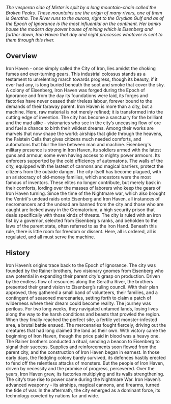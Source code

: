 *The vesperan side of Mirtar is split by a long mountain-chain called the Broken Peaks. These mountains are the origin of many rivers, one of them is Geratha. The River runs to the aurora, right to the Orydian Gulf and as of the Epoch of Ignorance is the most influential on the continent. Her banks house the modern day power house of mining which is Eisenberg and further down, Iron Haven that day and night processes whatever is sent to them through this river.*
## Overview
 Iron Haven - once simply called the City of Iron, lies amidst the choking fumes and ever-turning gears. This industrial colossus stands as a testament to unrelenting march towards progress, though its beauty, if it ever had any, is long buried beneath the soot and smoke that cover the sky. A colony of Eisenberg, Iron Haven was forged during the Epoch of Ignorance and from the day its foundations were laid, its forges and factories have never ceased their tireless labour, forever bound to the demands of their faraway parent. Iron Haven is more than a city, but a machine. Here, raw material is not merely refined; it is transformed into the cutting edge of invention. The city has become a sanctuary for the brilliant and the mad alike - visionaries who see in the city’s unceasing flow of ore and fuel a chance to birth their wildest dreams. Among their works are marvels that now shape the world: airships that glide through the heavens, the Falstein Cells that gives citizens much needed comforts, and automatons that blur the line between man and machine. Eisenberg's military presence is strong in Iron Haven, its soldiers armed with the latest guns and armour, some even having access to mighty power armours. Its enforcers supported by the cold efficiency of automatons. The walls of the city, equipped with the lastest of cannons and magical barriers, protect the citizens from the outside danger. The city itself has become plagued, with an aristocracy of old-money families, which ancestors were the most famous of inventors. These elites no longer contribute, but merely bask in their comforts, lording over the masses of laborers who keep the gears of Iron Haven turning. Since the time of the Nightmare war, which also brought the Ventrii's undead raids onto Eisenberg and Iron Haven, all instances of necromancers and the undead are banned from the city and those who are caught are locked away in the Crematorium, a high security prison that deals specifically with those kinds of threats. The city is ruled with an iron fist by a governor, selected from Eisenberg's ranks, and beholden to the laws of the parent state, often referred to as the Iron Hand. Beneath this rule, there is little room for freedom or dissent. Here, all is ordered, all is regulated, and all must serve the machine.
## History
Iron Haven’s origins trace back to the Epoch of Ignorance. The city was founded by the Rainer brothers, two visionary gnomes from Eisenberg who saw potential in expanding their parent city's grasp on production. Driven by the endless flow of resources along the Geratha River, the brothers presented their grand vision to Eisenberg’s ruling council. With their plan approved, they gathered a small band of volunteers, their families, and a contingent of seasoned mercenaries, setting forth to claim a patch of wilderness where their dream could become reality. The journey was perilous. For two long weeks, they navigated untamed lands, losing lives along the way to the harsh conditions and beasts that prowled the region. When they finally reached the perfect site, a fertile yet monster-infested area, a brutal battle ensued. The mercenaries fought fiercely, driving out the creatures that had long claimed the land as their own. With victory came the beginning of Iron Haven, though the price paid in blood was a heavy one. The Rainer brothers conducted a ritual, sending a beacon to Eisenberg to signal their success. Supplies and reinforcements soon flowed from the parent city, and the construction of Iron Haven began in earnest. In those early days, the fledgling colony barely survived, its defences hastily erected to fend off the relentless attacks of monsters. But the people of Iron Haven, driven by necessity and the promise of progress, persevered. Over the years, Iron Haven grew, its factories multiplying and its walls strengthening. The city’s true rise to power came during the Nightmare War. Iron Haven’s advanced weaponry - its airships, magical cannons, and firearms, turned the tide of war. In the aftermath, the city emerged as a dominant force, its technology coveted by nations far and wide.